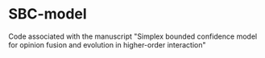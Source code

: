 # SBC-model
Code associated with the manuscript "Simplex bounded confidence model for opinion fusion and evolution in higher-order interaction" 
